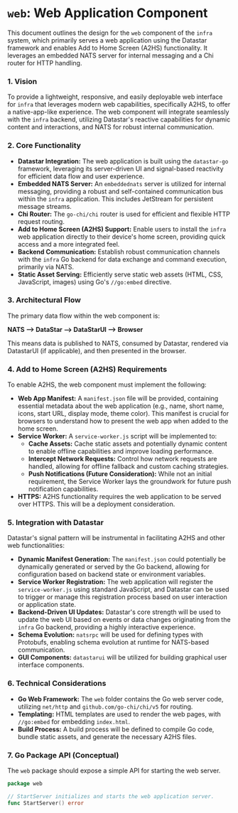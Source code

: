 # `web`: Web Application Component

This document outlines the design for the `web` component of the `infra` system, which primarily serves a web application using the Datastar framework and enables Add to Home Screen (A2HS) functionality. It leverages an embedded NATS server for internal messaging and a Chi router for HTTP handling.

### 1. Vision

To provide a lightweight, responsive, and easily deployable web interface for `infra` that leverages modern web capabilities, specifically A2HS, to offer a native-app-like experience. The web component will integrate seamlessly with the `infra` backend, utilizing Datastar's reactive capabilities for dynamic content and interactions, and NATS for robust internal communication.

### 2. Core Functionality

*   **Datastar Integration:** The web application is built using the `datastar-go` framework, leveraging its server-driven UI and signal-based reactivity for efficient data flow and user experience.
*   **Embedded NATS Server:** An `embeddednats` server is utilized for internal messaging, providing a robust and self-contained communication bus within the `infra` application. This includes JetStream for persistent message streams.
*   **Chi Router:** The `go-chi/chi` router is used for efficient and flexible HTTP request routing.
*   **Add to Home Screen (A2HS) Support:** Enable users to install the `infra` web application directly to their device's home screen, providing quick access and a more integrated feel.
*   **Backend Communication:** Establish robust communication channels with the `infra` Go backend for data exchange and command execution, primarily via NATS.
*   **Static Asset Serving:** Efficiently serve static web assets (HTML, CSS, JavaScript, images) using Go's `//go:embed` directive.

### 3. Architectural Flow

The primary data flow within the web component is:

**NATS --> DataStar --> DataStarUI --> Browser**

This means data is published to NATS, consumed by Datastar, rendered via DatastarUI (if applicable), and then presented in the browser.

### 4. Add to Home Screen (A2HS) Requirements

To enable A2HS, the web component must implement the following:

*   **Web App Manifest:** A `manifest.json` file will be provided, containing essential metadata about the web application (e.g., name, short name, icons, start URL, display mode, theme color). This manifest is crucial for browsers to understand how to present the web app when added to the home screen.
*   **Service Worker:** A `service-worker.js` script will be implemented to:
    *   **Cache Assets:** Cache static assets and potentially dynamic content to enable offline capabilities and improve loading performance.
    *   **Intercept Network Requests:** Control how network requests are handled, allowing for offline fallback and custom caching strategies.
    *   **Push Notifications (Future Consideration):** While not an initial requirement, the Service Worker lays the groundwork for future push notification capabilities.
*   **HTTPS:** A2HS functionality requires the web application to be served over HTTPS. This will be a deployment consideration.

### 5. Integration with Datastar

Datastar's signal pattern will be instrumental in facilitating A2HS and other web functionalities:

*   **Dynamic Manifest Generation:** The `manifest.json` could potentially be dynamically generated or served by the Go backend, allowing for configuration based on backend state or environment variables.
*   **Service Worker Registration:** The web application will register the `service-worker.js` using standard JavaScript, and Datastar can be used to trigger or manage this registration process based on user interaction or application state.
*   **Backend-Driven UI Updates:** Datastar's core strength will be used to update the web UI based on events or data changes originating from the `infra` Go backend, providing a highly interactive experience.
*   **Schema Evolution:** `natsrpc` will be used for defining types with Protobufs, enabling schema evolution at runtime for NATS-based communication.
*   **GUI Components:** `datastarui` will be utilized for building graphical user interface components.

### 6. Technical Considerations

*   **Go Web Framework:** The `web` folder contains the Go web server code, utilizing `net/http` and `github.com/go-chi/chi/v5` for routing.
*   **Templating:** HTML templates are used to render the web pages, with `//go:embed` for embedding `index.html`.
*   **Build Process:** A build process will be defined to compile Go code, bundle static assets, and generate the necessary A2HS files.

### 7. Go Package API (Conceptual)

The `web` package should expose a simple API for starting the web server.

```go
package web

// StartServer initializes and starts the web application server.
func StartServer() error
```
